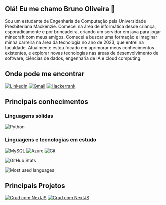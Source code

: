 ## Olá! Eu me chamo Bruno Oliveira 👋

Sou um estudante de Engenharia de Computação pela Universidade Presbiteriana Mackenzie. Comecei na área de informática desde criança, esporadicamente e por brincadeira, criando um servidor em java para jogar minecraft com meus amigos. Comecei a buscar uma formação e imaginar minha carreira na área da tecnologia no ano de 2023, que entrei na faculdade. Atualmente estou focado em aprimorar meus conhecimentos existentes, e explorar novas tecnologias nas áreas de desenvolvimento de software, ciências de dados, engenharia de IA e cloud computing.


## Onde pode me encontrar
[![LinkedIn](https://img.shields.io/badge/LinkedIn-3670A0?style=for-the-badge&logo=linkedin&logoColor=white)](https://www.linkedin.com/in/bruno-oliveira0/)
[![Gmail](https://img.shields.io/badge/Gmail-3670A0?style=for-the-badge&logo=gmail&logoColor=white)](mailto:brunomo2000@gmail.com)
[![Hackerrank](https://img.shields.io/badge/-Hackerrank-3670A0?style=for-the-badge&logo=HackerRank&logoColor=white)](https://hackerrank.com/profile/kobajk)

## Principais conhecimentos
### Linguagens sólidas
![Python](https://img.shields.io/badge/python-3670A0?style=for-the-badge&logo=python&logoColor=ffdd54)

### Linguagens e tecnologias em estudo
![MySQL](https://img.shields.io/badge/MySQL-3670A0?style=for-the-badge&logo=mysql&logoColor=white)
![Azure](https://img.shields.io/badge/Azure-blue?style=for-the-badge&logo=microsoft%20azure&logoColor=blue&labelColor=FFFFFF&link=https%3A%2F%2Fimages.app.goo.gl%2FK7PN1jYJd57x4q7A8)
![Git](https://img.shields.io/badge/GIT-3670A0?style=for-the-badge&logo=git&logoColor=white)


![GitHub Stats](https://github-readme-stats.vercel.app/api?username=kobajk&hide_border=true&show_icons=true&include_all_commits=false&count_private=true&line_height=24&text_color=ffffff&icon_color=ffffff&bg_color=0,0077B5,3670A0&title_color=ffffff)
     
![Most used languages](https://github-readme-stats.vercel.app/api/top-langs/?username=kobajk&hide=html&hide_border=true&card_width=320&layout=compact&langs_count=4&text_color=ffffff&icon_color=ffffff&bg_color=0,0077B5,3670A0&title_color=ffffff)


## Principais Projetos

[![Crud com NextJS](https://github-readme-stats.vercel.app/api/pin/?username=kobajk&repo=algoritmos&bg_color=3670A0&border_color=3670A0&show_icons=true&icon_color=ffffff&title_color=ffffff&text_color=FFF)](https://github.com/kobajk/algoritmos)
[![Crud com NextJS](https://github-readme-stats.vercel.app/api/pin/?username=kobajk&repo=datapy_mack&bg_color=3670A0&border_color=3670A0&show_icons=true&icon_color=ffffff&title_color=ffffff&text_color=FFF)](https://github.com/kobajk/POO_2024-02)
